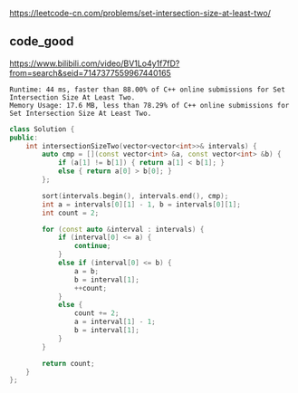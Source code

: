 
https://leetcode-cn.com/problems/set-intersection-size-at-least-two/

## code_good 

https://www.bilibili.com/video/BV1Lo4y1f7fD?from=search&seid=7147377559967440165

```
Runtime: 44 ms, faster than 88.00% of C++ online submissions for Set Intersection Size At Least Two.
Memory Usage: 17.6 MB, less than 78.29% of C++ online submissions for Set Intersection Size At Least Two.
```

```cpp
class Solution {
public:
    int intersectionSizeTwo(vector<vector<int>>& intervals) {
        auto cmp = [](const vector<int> &a, const vector<int> &b) {
            if (a[1] != b[1]) { return a[1] < b[1]; }
            else { return a[0] > b[0]; }
        };

        sort(intervals.begin(), intervals.end(), cmp);
        int a = intervals[0][1] - 1, b = intervals[0][1];
        int count = 2;

        for (const auto &interval : intervals) {
            if (interval[0] <= a) {
                continue;
            }
            else if (interval[0] <= b) {
                a = b;
                b = interval[1];
                ++count;
            }
            else {
                count += 2;
                a = interval[1] - 1;
                b = interval[1];
            }
        }

        return count;
    }
};
```